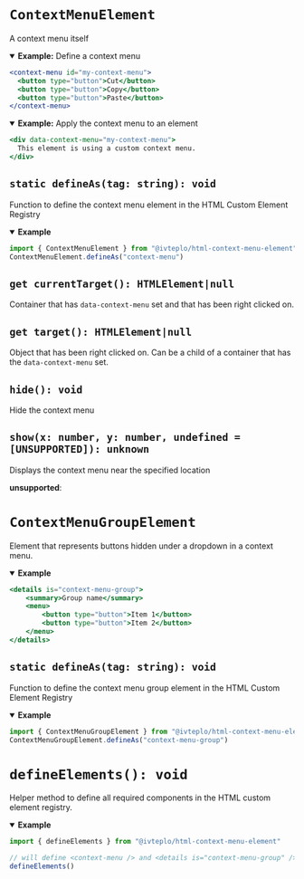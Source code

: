# `ContextMenuElement`

A context menu itself

<details open>
<summary><b>Example:</b> Define a context menu</summary>

```jsx
<context-menu id="my-context-menu">
  <button type="button">Cut</button>
  <button type="button">Copy</button>
  <button type="button">Paste</button>
</context-menu>
```

</details>

<details open>
<summary><b>Example:</b> Apply the context menu to an element</summary>

```jsx
<div data-context-menu="my-context-menu">
  This element is using a custom context menu.
</div>
```

</details>


## `static defineAs(tag: string): void`

Function to define the context menu element in the HTML Custom Element Registry

<details open>
<summary><b>Example</b></summary>

```jsx
import { ContextMenuElement } from "@ivteplo/html-context-menu-element"
ContextMenuElement.defineAs("context-menu")
```

</details>


## `get currentTarget(): HTMLElement|null`

Container that has `data-context-menu` set
and that has been right clicked on.


## `get target(): HTMLElement|null`

Object that has been right clicked on.
Can be a child of a container that has the `data-context-menu` set.


## `hide(): void`

Hide the context menu


## `show(x: number, y: number, undefined = [UNSUPPORTED]): unknown`

Displays the context menu near the specified location

**unsupported**:



# `ContextMenuGroupElement`

Element that represents buttons hidden under a dropdown in a context menu.

<details open>
<summary><b>Example</b></summary>

```jsx
<details is="context-menu-group">
    <summary>Group name</summary>
    <menu>
        <button type="button">Item 1</button>
        <button type="button">Item 2</button>
    </menu>
</details>
```

</details>


## `static defineAs(tag: string): void`

Function to define the context menu group element in the HTML Custom Element Registry

<details open>
<summary><b>Example</b></summary>

```jsx
import { ContextMenuGroupElement } from "@ivteplo/html-context-menu-element"
ContextMenuGroupElement.defineAs("context-menu-group")
```

</details>



# `defineElements(): void`

Helper method to define all required components in the HTML custom element registry.

<details open>
<summary><b>Example</b></summary>

```jsx
import { defineElements } from "@ivteplo/html-context-menu-element"

// will define <context-menu /> and <details is="context-menu-group" />
defineElements()
```

</details>
